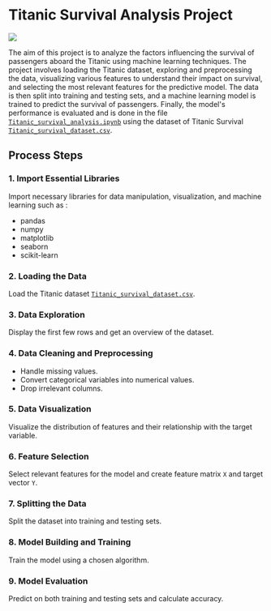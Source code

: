 # Titanic Survival Analysis Project

![](https://media-exp1.licdn.com/dms/image/C5612AQFutMYjrIM-gg/article-cover_image-shrink_720_1280/0/1601702195306?e=2147483647&v=beta&t=MIW3C0KsviPh937da_MtQswn9Clz3b2q4PPJQuKHrS0)


The aim of this project is to analyze the factors influencing the survival of passengers aboard the Titanic using machine learning techniques. The project involves loading the Titanic dataset, exploring and preprocessing the data, visualizing various features to understand their impact on survival, and selecting the most relevant features for the predictive model. The data is then split into training and testing sets, and a machine learning model is trained to predict the survival of passengers. Finally, the model's performance is evaluated and is done in the file [`Titanic_survival_analysis.ipynb`](https://github.com/Anuraghaldar/Python-Data-Analysis/blob/main/Titanic_survival_analysis.ipynb) using the dataset of Titanic Survival [`Titanic_survival_dataset.csv`](https://github.com/Anuraghaldar/Titanic-Survival-Analysis/blob/main/Titanic_survival_dataset.csv).

## Process Steps

### 1. Import Essential Libraries
Import necessary libraries for data manipulation, visualization, and machine learning such as :
- pandas
- numpy
- matplotlib
- seaborn
- scikit-learn


### 2. Loading the Data
Load the Titanic dataset [`Titanic_survival_dataset.csv`](https://github.com/Anuraghaldar/Titanic-Survival-Analysis/blob/main/Titanic_survival_dataset.csv).

### 3. Data Exploration
Display the first few rows and get an overview of the dataset.

### 4. Data Cleaning and Preprocessing
- Handle missing values.
- Convert categorical variables into numerical values.
- Drop irrelevant columns.

### 5. Data Visualization
Visualize the distribution of features and their relationship with the target variable.

### 6. Feature Selection
Select relevant features for the model and create feature matrix `X` and target vector `Y`.

### 7. Splitting the Data
Split the dataset into training and testing sets.

### 8. Model Building and Training
Train the model using a chosen algorithm.

### 9. Model Evaluation
Predict on both training and testing sets and calculate accuracy.

<!-- Anurag haldar -->
